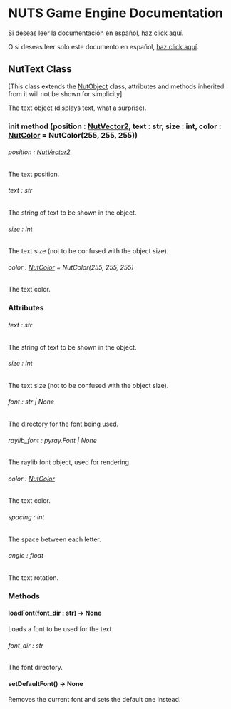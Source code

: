 # NUTS Game Engine Documentation

Si deseas leer la documentación en español, [haz click aquí](/DOCUMENTATION_Ñ/INDEX.md).

O si deseas leer solo este documento en español, [haz click aquí](/DOCUMENTATION_Ñ/FILES/NUTTEXT.md).

## NutText Class

[This class extends the [NutObject](/DOCUMENTATION/FILES/NUTOBJECT.md) class, attributes and methods inherited from it will not be shown for simplicity]

The text object (displays text, what a surprise).

### init method (position : [NutVector2](/DOCUMENTATION/FILES/NUTVECTOR2.md), text : str, size : int, color : [NutColor](/DOCUMENTATION/FILES/NUTCOLOR.md) = NutColor(255, 255, 255))

###### position : [NutVector2](/DOCUMENTATION/FILES/NUTVECTOR2.md)

The text position.

###### text : str

The string of text to be shown in the object.

###### size : int

The text size (not to be confused with the object size).

###### color : [NutColor](/DOCUMENTATION/FILES/NUTCOLOR.md) = NutColor(255, 255, 255)

The text color.

### Attributes

###### text : str

The string of text to be shown in the object.

###### size : int

The text size (not to be confused with the object size).

###### font : str | None

The directory for the font being used.

###### raylib_font : pyray.Font | None

The raylib font object, used for rendering.

###### color : [NutColor](/DOCUMENTATION/FILES/NUTCOLOR.md)

The text color.

###### spacing : int

The space between each letter.

###### angle : float

The text rotation.

### Methods

#### loadFont(font_dir : str) -> None

Loads a font to be used for the text.

###### font_dir : str

The font directory.

#### setDefaultFont() -> None

Removes the current font and sets the default one instead.
